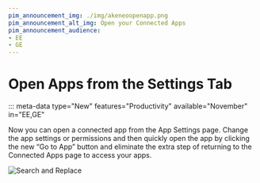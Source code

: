 ```yaml
---
pim_announcement_img: ./img/akeneoopenapp.png
pim_announcement_alt_img: Open your Connected Apps
pim_announcement_audience:
- EE
- GE
---
```


# Open Apps from the Settings Tab
::: meta-data type="New" features="Productivity" available="November" in="EE,GE"

Now you can open a connected app from the App Settings page. Change the app settings or permissions and then quickly open the app by clicking the new “Go to App” button and eliminate the extra step of returning to the Connected Apps page to access your apps.  


![Search and Replace](../img/akeneoopenapp.png)